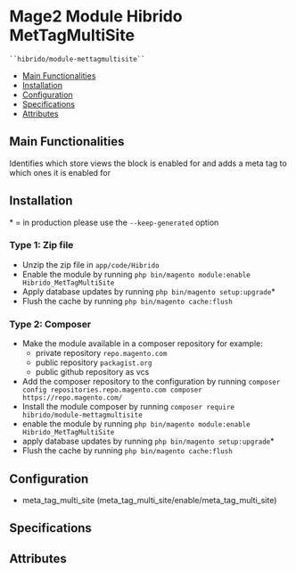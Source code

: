 # Mage2 Module Hibrido MetTagMultiSite

    ``hibrido/module-mettagmultisite``

 - [Main Functionalities](#markdown-header-main-functionalities)
 - [Installation](#markdown-header-installation)
 - [Configuration](#markdown-header-configuration)
 - [Specifications](#markdown-header-specifications)
 - [Attributes](#markdown-header-attributes)


## Main Functionalities
Identifies which store views the block is enabled for and adds a meta tag to which ones it is enabled for

## Installation
\* = in production please use the `--keep-generated` option

### Type 1: Zip file

 - Unzip the zip file in `app/code/Hibrido`
 - Enable the module by running `php bin/magento module:enable Hibrido_MetTagMultiSite`
 - Apply database updates by running `php bin/magento setup:upgrade`\*
 - Flush the cache by running `php bin/magento cache:flush`

### Type 2: Composer

 - Make the module available in a composer repository for example:
    - private repository `repo.magento.com`
    - public repository `packagist.org`
    - public github repository as vcs
 - Add the composer repository to the configuration by running `composer config repositories.repo.magento.com composer https://repo.magento.com/`
 - Install the module composer by running `composer require hibrido/module-mettagmultisite`
 - enable the module by running `php bin/magento module:enable Hibrido_MetTagMultiSite`
 - apply database updates by running `php bin/magento setup:upgrade`\*
 - Flush the cache by running `php bin/magento cache:flush`


## Configuration

 - meta_tag_multi_site (meta_tag_multi_site/enable/meta_tag_multi_site)


## Specifications




## Attributes



